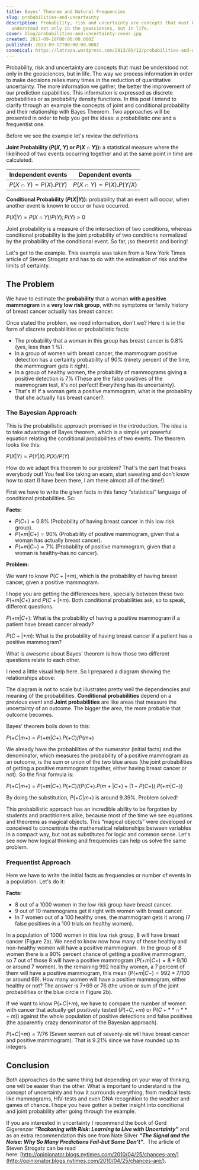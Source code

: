 ```yaml
---
title: Bayes' Theorem and Natural Frequencies
slug: probabilities-and-uncertainty
description: Probability, risk and uncertainty are concepts that must be
  understood not only in the geosciences, but in life.
cover: blog/probabilities-and-uncertainty-cover.jpg
created: 2017-09-18T00:00:00.000Z
published: 2013-09-12T00:00:00.000Z
canonical: https://latraza.wordpress.com/2013/09/12/probabilities-and-uncertainty-bayes-theorem-and-natural-frequencies/
---
```

Probability, risk and uncertainty are concepts that must be understood not only in the geosciences, but in life. The way we process information in order to make decisions relies many times in the reduction of quantitative uncertainty. The more information we gather, the better the improvement of our prediction capabilities. This information is expressed as discrete probabilities or as probability density functions. In this post I intend to clarify through an example the concepts of joint and conditional probability and their relationship with Bayes Theorem. Two approaches will be presented in order to help you get the ideas: a probabilistic one and a frequentist one.

Before we see the example let's review the definitions

**Joint Probability ($P(X,Y)$ or $P(X \cap Y)$):** a statistical measure where the likelihood of two events occurring together and at the same point in time are calculated.

| **Independent events** |   **Dependent events**   |
| :--------------------: | :----------------------: |
| $P(X \cap Y)=P(X).P(Y)$ | $P(X \cap Y)=P(X).P(Y/X)$ |

**Conditional Probability ($P(X  |  Y)$):** probability that an event will occur, when another event is known to occur or have occurred.

$P(X  |  Y) = P(X \cap Y)/P(Y); P(Y) > 0$

Joint probability is a measure of the intersection of two conditions, whereas conditional probability is the joint probability of two conditions normalized by the probability of the conditional event. So far, ¡so theoretic and boring!

Let's get to the example. This example was taken from a New York Times article of Steven Strogatz and has to do with the estimation of risk and the limits of certainty.

## The Problem

We have to estimate the **probability** that a woman **with a positive mammogram** in a **very low risk group**, with no symptoms or family history of breast cancer actually has breast cancer.

Once stated the problem, we need information, don't we? Here it is in the form of discrete probabilities or probabilistic facts:

 - The probability that a woman in this group has breast cancer is 0.8% (yes, less than 1 %).
 - In a group of women with breast cancer, the mammogram positive detection has a certainty probability of 90% (ninety percent of the time, the mammogram gets it right).
 - In a group of healthy women, the probability of mammograms giving a positive detection is 7% (These are the false positives of the mammogram test, it's not perfect! Everything has its uncertainty).
 - That's it! If a woman gets a positive mammogram, what is the probability that she actually has breast cancer?.


### The Bayesian Approach

This is the probabilistic approach promised in the introduction. The idea is to take advantage of Bayes theorem, which is a simple yet powerful equation relating the conditional probabilities of two events. The theorem looks like this:

$P(X  |  Y)=P(Y  |  X).P(X)/P(Y)$

How do we adapt this theorem to our problem? That's the part that freaks everybody out! You feel like taking an exam, start sweating and don't know how to start (I have been there, I am there almost all of the time!).

First we have to write the given facts in this fancy “statistical” language of conditional probabilities. So:

**Facts:**

- $P(C+) = 0.8\%$ (Probability of having breast cancer in this low risk group).
- $P(+m  |  C+) = 90\%$ (Probability of positive mammogram, given that a woman has actually breast cancer).
- $P(+m  |  C-) = 7\%$ (Probability of positive mammogram, given that a woman is healthy–has no cancer).


**Problem:**

We want to know $P(C+  |  +m)$, which is the probability of having breast cancer, given a positive mammogram.

I hope you are getting the differences here, specially between these two: $P(+m  |  C+)$ and $P(C+  |  +m)$. Both conditional probabilities ask, so to speak, different questions.

$P(+m  |  C+)$: What is the probability of having a positive mammogram if a patient have breast cancer already?

$P(C+  |  +m)$: What is the probability of having breast cancer if a patient has a positive mammogram?

What is awesome about Bayes´ theorem is how those two different questions relate to each other.

I need a little visual help here. So I prepared a diagram showing the relationships above:

<blog-image src="blog/probabilities-and-uncertainty-figure_1.jpg" width="1646" height="696" alt="Figure 1: Visual representation of Conditional and Joint probabilities"></blog-image>

The diagram is not to scale but illustrates pretty well the dependencies and meaning of the probabilities. **Conditional probabilities** depend on a previous event and **Joint probabilities** are like areas that measure the uncertainty of an outcome. The bigger the area, the more probable that outcome becomes.

Bayes' theorem boils down to this:

$P(+C  |  m+)=P(+m  |  C+).P(+C)/P(m+)$

We already have the probabilities of the numerator (initial facts) and the denominator, which measures the probability of a positive mammogram as an outcome, is the sum or union of the two blue areas (the joint probabilities of getting a positive mammogram together, either having breast cancer or not). So the final formula is:

$P(+C  |  m+)=P(+m  |  C+).P(+C)/(P(C+).P(m+  |  C+)+(1-P(C+)).P(+m  |  C-))$

By doing the substitution, $P(+C  |  m+)$ is around 9.39%. Problem solved!

This probabilistic approach has an incredible ability to be forgotten by students and practitioners alike, because most of the time we see equations and theorems as magical objects. This “magical objects” were developed or conceived to concentrate the mathematical relationships between variables in a compact way, but not as substitutes for logic and common sense. Let's see now how logical thinking and frequencies can help us solve the same problem.

### Frequentist Approach

Here we have to write the initial facts as frequencies or number of events in a population. Let's do it:

**Facts:**

- 8 out of a 1000 women in the low risk group have breast cancer.
- 9 out of 10 mammograms get it right with women with breast cancer.
- In 7 women out of a 100 healthy ones, the mammogram gets it wrong (7 false positives in a 100 trials on healthy women).

In a population of 1000 women in this low risk group, 8 will have breast cancer (Figure 2a). We need to know now how many of these healthy and non-healthy women will have a positive mammogram.  In the group of 8 women there is a 90% percent chance of getting a positive mammogram, so 7 out of those 8 will have a positive mammogram ($P(+m  |  C+)=8*9/10$ or around 7 women). In the remaining 992 healthy women, a 7 percent of them will have a positive mammogram, this mean ($P(+m  |  C-)=992*7/100$ or around 69). How many women will have a positive mammogram, either healthy or not? The answer is 7+69 or 76 (the union or sum of the joint probabilities or the blue circle in Figure 2b).

<blog-image src="blog/probabilities-and-uncertainty-figure_2.jpg" width="487" height="257" alt="Figure 2: a) Representation of women with breast cancer to healthy ones. b) The blue circle represents the union of the joint probabilities of getting a positive mammogram in the populations of 'a'.s"></blog-image>

If we want to know $P(+C  |  +m)$, we have to compare the number of women with cancer that actually get positively tested ($P(+C,+m)$ or $P(C+** \cap **+m)$) against the whole population of positive detections and false positives (the apparently crazy denominator of the Bayesian approach).

$P(+C  |  +m)=7/76$ (Seven women out of seventy-six will have breast cancer and positive mammogram). That is 9.21% since we have rounded up to integers.


## Conclusion

Both approaches do the same thing but depending on your way of thinking, one will be easier than the other. What is important to understand is the concept of uncertainty and how it surrounds everything, from medical tests like mammograms, HIV-tests and even DNA recognition to the weather and games of chance. I hope you have gotten a better insight into conditional and joint probability after going through the example.

If you are interested in uncertainty I recommend the book of Gerd Gigerenzer _**“Reckoning with Risk: Learning to Live with Uncertainty”**_ and as an extra recommendation this one from Nate Silver _**“The Signal and the Noise: Why So Many Predictions Fail-but Some Don't”**_.  The article of Steven Strogatz can be read here: [http://opinionator.blogs.nytimes.com/2010/04/25/chances-are/](http://opinionator.blogs.nytimes.com/2010/04/25/chances-are/).